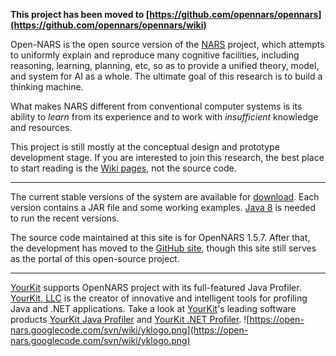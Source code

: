 **This project has been moved to [https://github.com/opennars/opennars](https://github.com/opennars/opennars/wiki)**

Open-NARS is the open source version of the [NARS](http://sites.google.com/site/narswang/home) project, which attempts to uniformly explain and reproduce many cognitive facilities, including reasoning, learning, planning, etc, so as to provide a unified theory, model, and system for AI as a whole. The ultimate goal of this research is to build a thinking machine.

What makes NARS different from conventional computer systems is its ability to _learn_ from its experience and to work with _insufficient_ knowledge and resources.

This project is still mostly at the conceptual design and prototype development stage. If you are interested to join this research, the best place to start reading is the [Wiki pages](https://code.google.com/p/open-nars/w/list), not the source code.


---


The current stable versions of the system are available for  [download](https://drive.google.com/folderview?id=0B8Z4Yige07tBUk5LSUtxSGY0eVk&usp=sharing). Each version contains a JAR file and some working examples. [Java 8](http://www.oracle.com/technetwork/java/javase/overview/java8-2100321.html) is needed to run the recent versions.

The source code maintained at this site is for OpenNARS 1.5.7. After that, the development has moved to the [GitHub site](https://github.com/opennars/opennars), though this site still serves as the portal of this open-source project.


---


[YourKit](http://www.yourkit.com/) supports OpenNARS project with its full-featured Java Profiler. [YourKit, LLC](http://www.yourkit.com/) is the creator of innovative and intelligent tools for profiling Java and .NET applications. Take a look at [YourKit](http://www.yourkit.com/)'s leading software products [YourKit Java Profiler](http://www.yourkit.com/java/profiler/index.jsp) and [YourKit .NET Profiler](http://www.yourkit.com/.net/profiler/index.jsp).
![https://open-nars.googlecode.com/svn/wiki/yklogo.png](https://open-nars.googlecode.com/svn/wiki/yklogo.png)
